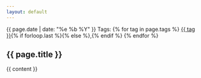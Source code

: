 ```yaml
---
layout: default
---
```


<article class="post">
    <aside class="heading">
        <time datetime="{{ page.date }}" itemprop="datePublished">{{ page.date | date: "%e %b %Y" }}</time>
        <!-- @TODO: make the tags links -->
        Tags:
        {% for tag in page.tags %}
            <a href="/blog/tags.html#{{ tag | replace: ' ', '-' }}">{{ tag }}</a>{% if forloop.last %}{% else %},{% endif %}
        {% endfor %}
    </aside>
    <h1>{{ page.title }}</h1>
    {{ content }}
</article>